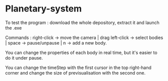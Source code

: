 # Planetary-system

To test the program : download the whole depository, extract it and launch the .exe

Commands : right-click -> move the camera | drag left-click -> select bodies | space -> pause/unpause | n -> add a new body.					

You can change the properties of each body in real time, but it's easier to do it under pause.

You can change the timeStep with the first cursor in the top right-hand corner and change the size of previsualisation with the second one.
